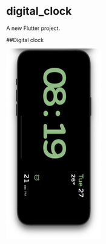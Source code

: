 # digital_clock

A new Flutter project.

##Digital clock

<img src = "https://github.com/Zimil-Patel/digital_clock/blob/main/snaps/digital_clock" width = "250" height = "500"> &nbsp;&nbsp;&nbsp;&nbsp;
